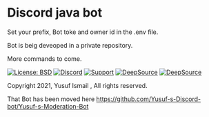 # Discord java bot 
Set your prefix, Bot toke and owner id in the .env file.

Bot is beig deveoped in a private repository.

More commands to come.

[![License: BSD](https://img.shields.io/badge/License-BSD-green.svg)](https://opensource.org/licenses/BSD)
[![Discord](https://img.shields.io/discord/842490150537527306?label=&logo=discord&logoColor=ffffff&color=7389D8&labelColor=6A7EC2)]( https://discord.gg/hpY6s6mh3N)
[![Support](https://img.shields.io/badge/Gofundme-donate-blue?logo=gofundme)](https://www.gofundme.com/f/bvbqp-help-me-get-a-better-computer)
[![DeepSource](https://deepsource.io/gh/RealYusufIsmail/YusufIsmail_Discord_Bot_Java.svg/?label=active+issues&show_trend=true&token=C908jqB0KnBNq0CI5Oeyu46I)](https://deepsource.io/gh/RealYusufIsmail/YusufIsmail_Discord_Bot_Java/?ref=repository-badge)
[![DeepSource](https://deepsource.io/gh/RealYusufIsmail/YusufIsmail_Discord_Bot_Java.svg/?label=resolved+issues&show_trend=true&token=C908jqB0KnBNq0CI5Oeyu46I)](https://deepsource.io/gh/RealYusufIsmail/YusufIsmail_Discord_Bot_Java/?ref=repository-badge)

Copyright 2021, Yusuf Ismail , All rights reserved.

That Bot has been moved here https://github.com/Yusuf-s-Discord-bot/Yusuf-s-Moderation-Bot

